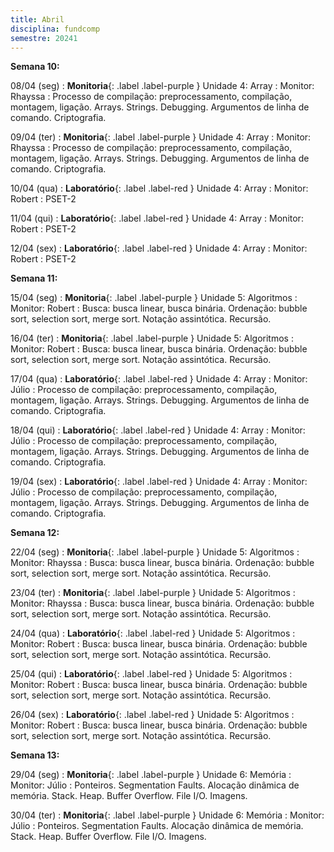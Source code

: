 ```yaml
---
title: Abril
disciplina: fundcomp 
semestre: 20241
---
```


**Semana 10:**

08/04 (seg)
: **Monitoria**{: .label .label-purple } Unidade 4: Array
  : Monitor: Rhayssa
: Processo de compilação: preprocessamento, compilação, montagem, ligação. Arrays. Strings. Debugging. Argumentos de linha de comando. Criptografia.

09/04 (ter)
: **Monitoria**{: .label .label-purple } Unidade 4: Array
  : Monitor: Rhayssa
: Processo de compilação: preprocessamento, compilação, montagem, ligação. Arrays. Strings. Debugging. Argumentos de linha de comando. Criptografia.

10/04 (qua)
: **Laboratório**{: .label .label-red } Unidade 4: Array
  : Monitor: Robert
: PSET-2

11/04 (qui)
: **Laboratório**{: .label .label-red } Unidade 4: Array
  : Monitor: Robert
: PSET-2

12/04 (sex)
: **Laboratório**{: .label .label-red } Unidade 4: Array
  : Monitor: Robert
: PSET-2

**Semana 11:**

15/04 (seg)
: **Monitoria**{: .label .label-purple } Unidade 5: Algoritmos
  : Monitor: Robert
: Busca: busca linear, busca binária. Ordenação: bubble sort, selection sort, merge sort. Notação assintótica. Recursão.

16/04 (ter)
: **Monitoria**{: .label .label-purple } Unidade 5: Algoritmos
  : Monitor: Robert
: Busca: busca linear, busca binária. Ordenação: bubble sort, selection sort, merge sort. Notação assintótica. Recursão.

17/04 (qua)
: **Laboratório**{: .label .label-red } Unidade 4: Array
  : Monitor: Júlio
: Processo de compilação: preprocessamento, compilação, montagem, ligação. Arrays. Strings. Debugging. Argumentos de linha de comando. Criptografia.


18/04 (qui)
: **Laboratório**{: .label .label-red } Unidade 4: Array
  : Monitor: Júlio
: Processo de compilação: preprocessamento, compilação, montagem, ligação. Arrays. Strings. Debugging. Argumentos de linha de comando. Criptografia.


19/04 (sex)
: **Laboratório**{: .label .label-red } Unidade 4: Array
  : Monitor: Júlio
: Processo de compilação: preprocessamento, compilação, montagem, ligação. Arrays. Strings. Debugging. Argumentos de linha de comando. Criptografia.


**Semana 12:**

22/04 (seg)
: **Monitoria**{: .label .label-purple } Unidade 5: Algoritmos
  : Monitor: Rhayssa
: Busca: busca linear, busca binária. Ordenação: bubble sort, selection sort, merge sort. Notação assintótica. Recursão.

23/04 (ter)
: **Monitoria**{: .label .label-purple } Unidade 5: Algoritmos
  : Monitor: Rhayssa
: Busca: busca linear, busca binária. Ordenação: bubble sort, selection sort, merge sort. Notação assintótica. Recursão.

24/04 (qua)
: **Laboratório**{: .label .label-red } Unidade 5: Algoritmos
  : Monitor: Robert
: Busca: busca linear, busca binária. Ordenação: bubble sort, selection sort, merge sort. Notação assintótica. Recursão.

25/04 (qui)
: **Laboratório**{: .label .label-red } Unidade 5: Algoritmos
  : Monitor: Robert
: Busca: busca linear, busca binária. Ordenação: bubble sort, selection sort, merge sort. Notação assintótica. Recursão.

26/04 (sex)
: **Laboratório**{: .label .label-red } Unidade 5: Algoritmos
  : Monitor: Robert
: Busca: busca linear, busca binária. Ordenação: bubble sort, selection sort, merge sort. Notação assintótica. Recursão.

**Semana 13:**

29/04 (seg)
: **Monitoria**{: .label .label-purple } Unidade 6: Memória
  : Monitor: Júlio
: Ponteiros. Segmentation Faults. Alocação dinâmica de memória. Stack. Heap. Buffer Overflow. File I/O. Imagens.

30/04 (ter)
: **Monitoria**{: .label .label-purple } Unidade 6: Memória
  : Monitor: Júlio
: Ponteiros. Segmentation Faults. Alocação dinâmica de memória. Stack. Heap. Buffer Overflow. File I/O. Imagens.
